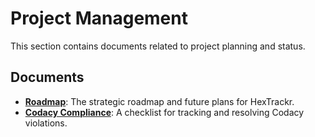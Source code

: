 # Project Management

This section contains documents related to project planning and status.

## Documents

- **[Roadmap](./roadmap.html)**: The strategic roadmap and future plans for HexTrackr.
- **[Codacy Compliance](./codacy-compliance.html)**: A checklist for tracking and resolving Codacy violations.
